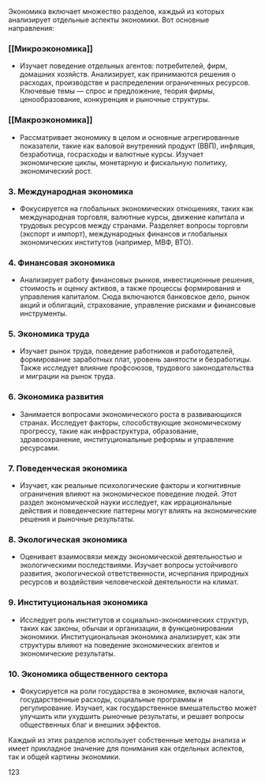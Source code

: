 
Экономика включает множество разделов, каждый из которых анализирует отдельные аспекты экономики. Вот основные направления:
### [[Микроэкономика]]

- Изучает поведение отдельных агентов: потребителей, фирм, домашних хозяйств. Анализирует, как принимаются решения о расходах, производстве и распределении ограниченных ресурсов. Ключевые темы — спрос и предложение, теория фирмы, ценообразование, конкуренция и рыночные структуры.

### [[Макроэкономика]]

- Рассматривает экономику в целом и основные агрегированные показатели, такие как валовой внутренний продукт (ВВП), инфляция, безработица, госрасходы и валютные курсы. Изучает экономические циклы, монетарную и фискальную политику, экономический рост.

### 3. **Международная экономика**

- Фокусируется на глобальных экономических отношениях, таких как международная торговля, валютные курсы, движение капитала и трудовых ресурсов между странами. Разделяет вопросы торговли (экспорт и импорт), международных финансов и глобальных экономических институтов (например, МВФ, ВТО).

### 4. **Финансовая экономика**

- Анализирует работу финансовых рынков, инвестиционные решения, стоимость и оценку активов, а также процессы формирования и управления капиталом. Сюда включаются банковское дело, рынок акций и облигаций, страхование, управление рисками и финансовые инструменты.

### 5. **Экономика труда**

- Изучает рынок труда, поведение работников и работодателей, формирование заработных плат, уровень занятости и безработицы. Также исследует влияние профсоюзов, трудового законодательства и миграции на рынок труда.

### 6. **Экономика развития**

- Занимается вопросами экономического роста в развивающихся странах. Исследует факторы, способствующие экономическому прогрессу, такие как инфраструктура, образование, здравоохранение, институциональные реформы и управление ресурсами.

### 7. **Поведенческая экономика**

- Изучает, как реальные психологические факторы и когнитивные ограничения влияют на экономическое поведение людей. Этот раздел экономической науки исследует, как иррациональные действия и поведенческие паттерны могут влиять на экономические решения и рыночные результаты.

### 8. **Экологическая экономика**

- Оценивает взаимосвязи между экономической деятельностью и экологическими последствиями. Изучает вопросы устойчивого развития, экологической ответственности, исчерпания природных ресурсов и воздействия человеческой деятельности на климат.

### 9. **Институциональная экономика**

- Исследует роль институтов и социально-экономических структур, таких как законы, обычаи и организации, в функционировании экономики. Институциональная экономика анализирует, как эти структуры влияют на поведение экономических агентов и экономические результаты.

### 10. **Экономика общественного сектора**

- Фокусируется на роли государства в экономике, включая налоги, государственные расходы, социальные программы и регулирование. Изучает, как государственное вмешательство может улучшить или ухудшить рыночные результаты, и решает вопросы общественных благ и внешних эффектов.

Каждый из этих разделов использует собственные методы анализа и имеет прикладное значение для понимания как отдельных аспектов, так и общей картины экономики.

123